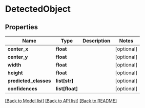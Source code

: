 # DetectedObject

## Properties
Name | Type | Description | Notes
------------ | ------------- | ------------- | -------------
**center_x** | **float** |  | [optional] 
**center_y** | **float** |  | [optional] 
**width** | **float** |  | [optional] 
**height** | **float** |  | [optional] 
**predicted_classes** | **list[str]** |  | [optional] 
**confidences** | **list[float]** |  | [optional] 

[[Back to Model list]](../README.md#documentation-for-models) [[Back to API list]](../README.md#documentation-for-api-endpoints) [[Back to README]](../README.md)


